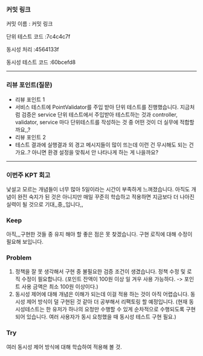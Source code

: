 ### **커밋 링크**
<!-- 
좋은 피드백을 받기 위해 가장 중요한 것은 코드를 작성할 때 커밋을 작업 단위로 잘 쪼개는 것입니다.
모든 작업을 하나의 커밋에 진행하고 PR을 하면 구조 파악에 많은 시간을 소모하기 때문에 절대로
좋은 피드백을 받을 수 없습니다.


필수 양식)
커밋 이름 : 커밋 링크
단위 테스트 코드 :7c4c4c7f
동시성 처리 :4564133f
동시성 테스트 코드 :60bcefd8

예시)
동시성 처리 : c83845
동시성 테스트 코드 : d93ji3
-->
커밋 이름 : 커밋 링크

단위 테스트 코드 :7c4c4c7f

동시성 처리 :4564133f

동시성 테스트 코드 :60bcefd8

---
### **리뷰 포인트(질문)**
- 리뷰 포인트 1
- 서비스 테스트에 PointValidator를 주입 받아 단위 테스트를 진행했습니다.
지금처럼 검증은 service 단위 테스트에서 주입받아 테스트하는 것과 
controller, validator, service 마다 단위테스트를 작성하는 것 중 어떤 것이 더 실무에 적합할까요,,? 
- 리뷰 포인트 2
- 테스트 결과에 실행결과 외 경고 메시지들이 많이 뜨는데 이런 건 무시해도 되는 건가요..? 아니면 환경 설정을 맞춰서 안 나타나게 하는 게 나을까요?

<!-- - 리뷰어가 특히 확인해야 할 부분이나 신경 써야 할 코드가 있다면 명확히 작성해주세요.(최대 2개)
  
  좋은 예:
  - `ErrorMessage` 컴포넌트의 상태 업데이트 로직이 적절한지 검토 부탁드립니다.
  - 추가한 유닛 테스트(`LoginError.test.js`)의 테스트 케이스가 충분한지 확인 부탁드립니다.

  나쁜 예:
  - 개선사항을 알려주세요.
  - 코드 전반적으로 봐주세요.
  - 뭘 질문할지 모르겠어요. -->
---
### **이번주 KPT 회고**
낯설고 모르는 개념들이 너무 많아 5일이라는 시간이 부족하게 느껴졌습니다. 아직도 개념이 완전 숙지가 된 것은 아니지만 매일 꾸준히 학습하고 적용하면 지금보다 더 나아진 실력이 될 것으로 기대,,중,,입니다,,
### Keep
<!-- 유지해야 할 좋은 점 -->
아직,,,구현한 것들 중 유지 해야 할 좋은 점은 못 찾겠습니다. 
구현 로직에 대해 수정이 필요해 보입니다.

### Problem
<!--개선이 필요한 점-->
1. 정책을 잘 못 생각해서 구현 중 불필요한 검증 조건이 생겼습니다. 
정책 수정 및 로직 수정이 필요합니다.
(포인트 잔액이 100원 이상 일 겨우 사용 가능하다. -> 포인트 사용 금액은 최소 100원 이상이다.)
2. 동시성 제어에 대해 개념은 이해가 되는데 이걸 적용 하는 것이 아직 어렵습니다.
동시성 제어 방식이 덜 구현된 것 같아 더 공부해서 리팩토링 할 예정입니다.
   (현재 동시성테스트는 한 유저가 하나의 요청만 수행할 수 있게 순차적으로 수행되도록 구현되어 있습니다.
   여러 사용자가 동시 요청했을 때 동시성 테스트 구현 필요.)
### Try
<!-- 새롭게 시도할 점 -->
여러 동시성 제어 방식에 대해 학습하여 적용해 볼 것.